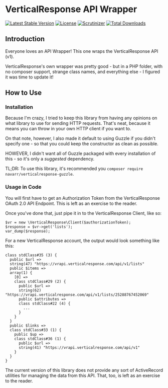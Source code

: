 # VerticalResponse API Wrapper

[![Latest Stable Version](https://poser.pugx.org/navarr/verticalresponse/v/stable)](https://packagist.org/packages/navarr/verticalresponse)
[![License](https://poser.pugx.org/navarr/verticalresponse/license)](https://packagist.org/packages/navarr/verticalresponse)
[![Scrutinizer](https://scrutinizer-ci.com/g/navarr/verticalresponse/badges/quality-score.png?b=master)](https://scrutinizer-ci.com/g/navarr/Sockets/)
[![Total Downloads](https://poser.pugx.org/navarr/verticalresponse/downloads)](https://packagist.org/packages/navarr/verticalresponse)

## Introduction

Everyone loves an API Wrapper!  This one wraps the VerticalResponse API (v1).

VerticalResponse's own wrapper was pretty good - but in a PHP folder, with no composer support, strange class names, and 
everything else - I figured it was time to update it!

## How to Use

### Installation

Because I'm crazy, I tried to keep this library from having any opinions on what library to use for sending HTTP
requests.  That's neat, because it means you can throw in your own HTTP client if you want to.

On that note, however, I also made it default to using Guzzle if you didn't specify one - so that you could keep the
constructor as clean as possible.

HOWEVER, I didn't want all of Guzzle packaged with every installation of this - so it's only a _suggested_ dependency.

TL;DR: To use this library, it's recommended you `composer require navarr/verticalresponse-guzzle`.

### Usage in Code

You will first have to get an Authorization Token from the VerticalResponse OAuth 2.0 API Endpoint.  This is left as an
exercise to the reader.

Once you've done that, just pipe it in to the VerticalResponse Client, like so:

    $vr = new \VerticalResponse\Client($authorizationToken);
    $response = $vr->get('lists');
    var_dump($response);

For a new VerticalResponse account, the output would look something like this:

    class stdClass#35 (3) {
      public $url =>
      string(47) "https://vrapi.verticalresponse.com/api/v1/lists"
      public $items =>
      array(1) {
        [0] =>
        class stdClass#29 (2) {
          public $url =>
          string(62) "https://vrapi.verticalresponse.com/api/v1/lists/25288767452069"
          public $attributes =>
          class stdClass#22 (4) {
            ...
          }
        }
      }
      public $links =>
      class stdClass#33 (1) {
        public $up =>
        class stdClass#36 (1) {
          public $url =>
          string(41) "https://vrapi.verticalresponse.com/api/v1"
        }
      }
    }
    
The current version of this library does not provide any sort of ActiveRecord utilities for managing the data from this
API.  That, too, is left as an exercise to the reader.
